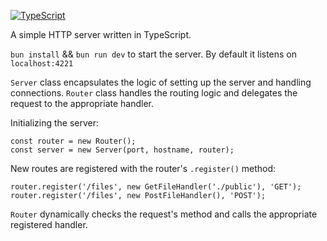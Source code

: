  [![TypeScript](https://badges.frapsoft.com/typescript/code/typescript.svg?v=101)](https://github.com/ellerbrock/typescript-badges/) 
 
A simple HTTP server written in TypeScript. 

`bun install` && `bun run dev` to start the server. By default it listens on `localhost:4221`

`Server` class encapsulates the logic of setting up the server and handling connections. 
`Router` class handles the routing logic and delegates the request to the appropriate handler.

Initializing the server: 

```
const router = new Router();
const server = new Server(port, hostname, router);
```

New routes are registered with the router's `.register()` method: 

```
router.register('/files', new GetFileHandler('./public'), 'GET');
router.register('/files', new PostFileHandler(), 'POST');
```

`Router` dynamically checks the request's method and calls the appropriate registered handler. 